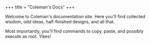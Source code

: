 +++
title = "Coleman's Docs"
+++

Welcome to Coleman's documentation site. Here you'll find collected wisdom, odd
ideas, half-finished designs, and all that.

Most importantly, you'll find commands to copy, paste, and possibly execute as
root. Yikes!

